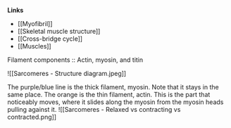 **Links**
- [[Myofibril]]
- [[Skeletal muscle structure]]
- [[Cross-bridge cycle]]
- [[Muscles]]

Filament components :: Actin, myosin, and titin

![[Sarcomeres - Structure diagram.jpeg]]

The purple/blue line is the thick filament, myosin. Note that it stays in the same place.
The orange is the thin filament, actin. This is the part that noticeably moves, where it slides along the myosin from the myosin heads pulling against it.
![[Sarcomeres - Relaxed vs contracting vs contracted.png]]